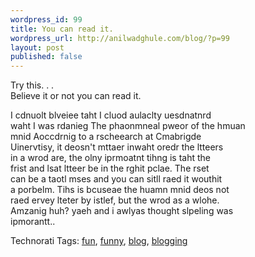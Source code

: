 ```yaml
--- 
wordpress_id: 99
title: You can read it.
wordpress_url: http://anilwadghule.com/blog/?p=99
layout: post
published: false
---
```

<p>Try this. . .<br />Believe it or not you can read it.</p><p>I cdnuolt blveiee taht I cluod aulaclty uesdnatnrd<br />waht I was rdanieg The phaonmneal pweor of the hmuan<br />mnid Aoccdrnig to a rscheearch at Cmabrigde<br />Uinervtisy, it deosn't mttaer inwaht oredr the ltteers<br />in a wrod are, the olny iprmoatnt tihng is taht the<br />frist and lsat ltteer be in the rghit pclae. The rset<br />can be a taotl mses and you can sitll raed it wouthit<br />a porbelm. Tihs is bcuseae the huamn mnid deos not<br />raed ervey lteter by istlef, but the wrod as a wlohe.<br />Amzanig huh? yaeh and i awlyas thought slpeling was<br />ipmorantt..</p><p> Technorati Tags: <a href="http://www.technorati.com/tags/fun" rel="tag">fun</a>, <a href="http://www.technorati.com/tags/funny" rel="tag">funny</a>, <a href="http://www.technorati.com/tags/blog" rel="tag">blog</a>, <a href="http://www.technorati.com/tags/blogging" rel="tag">blogging</a></p>
